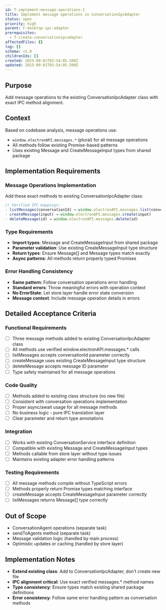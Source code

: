 ```yaml
---
id: T-implement-message-operations-1
title: Implement message operations in ConversationIpcAdapter
status: open
priority: high
parent: F-desktop-ipc-adapter
prerequisites:
  - T-create-conversationipcadapter
affectedFiles: {}
log: []
schema: v1.0
childrenIds: []
created: 2025-09-01T03:54:05.500Z
updated: 2025-09-01T03:54:05.500Z
---
```


## Purpose

Add message operations to the existing ConversationIpcAdapter class with exact IPC method alignment.

## Context

Based on codebase analysis, message operations use:

- `window.electronAPI.messages.*` (plural) for all message operations
- All methods follow existing Promise-based patterns
- Uses existing Message and CreateMessageInput types from shared package

## Implementation Requirements

### Message Operations Implementation

Add these exact methods to existing ConversationIpcAdapter class:

```typescript
// Verified IPC mappings:
- listMessages(conversationId) → window.electronAPI.messages.list(conversationId)
- createMessage(input) → window.electronAPI.messages.create(input)
- deleteMessage(id) → window.electronAPI.messages.delete(id)
```

### Type Requirements

- **Import types**: Message and CreateMessageInput from shared package
- **Parameter validation**: Use existing CreateMessageInput type structure
- **Return types**: Ensure Message[] and Message types match exactly
- **Async patterns**: All methods return properly typed Promises

### Error Handling Consistency

- **Same pattern**: Follow conversation operations error handling
- **Standard errors**: Throw meaningful errors with operation context
- **No ErrorState**: Let store layer handle error state conversion
- **Message context**: Include message operation details in errors

## Detailed Acceptance Criteria

### Functional Requirements

- [ ] Three message methods added to existing ConversationIpcAdapter class
- [ ] All methods use verified window.electronAPI.messages.\* calls
- [ ] listMessages accepts conversationId parameter correctly
- [ ] createMessage uses existing CreateMessageInput type structure
- [ ] deleteMessage accepts message ID parameter
- [ ] Type safety maintained for all message operations

### Code Quality

- [ ] Methods added to existing class structure (no new file)
- [ ] Consistent with conversation operations implementation
- [ ] Proper async/await usage for all message methods
- [ ] No business logic - pure IPC translation layer
- [ ] Clear parameter and return type annotations

### Integration

- [ ] Works with existing ConversationService interface definition
- [ ] Compatible with existing Message and CreateMessageInput types
- [ ] Methods callable from store layer without type issues
- [ ] Maintains existing adapter error handling patterns

### Testing Requirements

- [ ] All message methods compile without TypeScript errors
- [ ] Methods properly return Promise types matching interface
- [ ] createMessage accepts CreateMessageInput parameter correctly
- [ ] listMessages returns Message[] type correctly

## Out of Scope

- ConversationAgent operations (separate task)
- sendToAgents method (separate task)
- Message validation logic (handled by main process)
- Optimistic updates or caching (handled by store layer)

## Implementation Notes

- **Extend existing class**: Add to ConversationIpcAdapter, don't create new file
- **IPC alignment critical**: Use exact verified messages.\* method names
- **Type consistency**: Ensure types match existing shared package definitions
- **Error consistency**: Follow same error handling pattern as conversation methods
